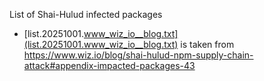 List of Shai-Hulud infected packages

- [list.20251001.www_wiz_io__blog.txt](list.20251001.www_wiz_io__blog.txt) is taken from https://www.wiz.io/blog/shai-hulud-npm-supply-chain-attack#appendix-impacted-packages-43